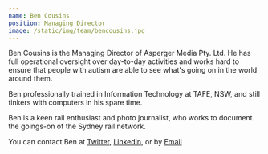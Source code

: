 ```yaml
---
name: Ben Cousins
position: Managing Director
image: /static/img/team/bencousins.jpg
---
```

Ben Cousins is the Managing Director of Asperger Media Pty. Ltd. He has full operational oversight over day-to-day activities and works hard to ensure that people with autism are able to see what's going on in the world around them. 

Ben professionally trained in Information Technology at TAFE, NSW, and still tinkers with computers in his spare time.

Ben is a keen rail enthusiast and photo journalist, who works to document the goings-on of the Sydney rail network. 

You can contact Ben at <a href="//twitter.com/bdc8495" target="_new">Twitter</a>, <a href="https://www.linkedin.com/in/ben-cousins-586b9427/" target="_new">Linkedin</a>, 
or by <a href="mailto:ben.cousins@asperger.media">Email</a>